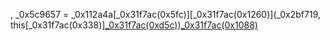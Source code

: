 , _0x5c9657 = _0x112a4a[_0x31f7ac(0x5fc)][_0x31f7ac(0x1260)](_0x2bf719, this[_0x31f7ac(0x338)][_0x31f7ac(0xd5c)]())[_0x31f7ac(0x1088)](_0x112a4a[_0x31f7ac(0x84b)][_0x31f7ac(0xb5a)])